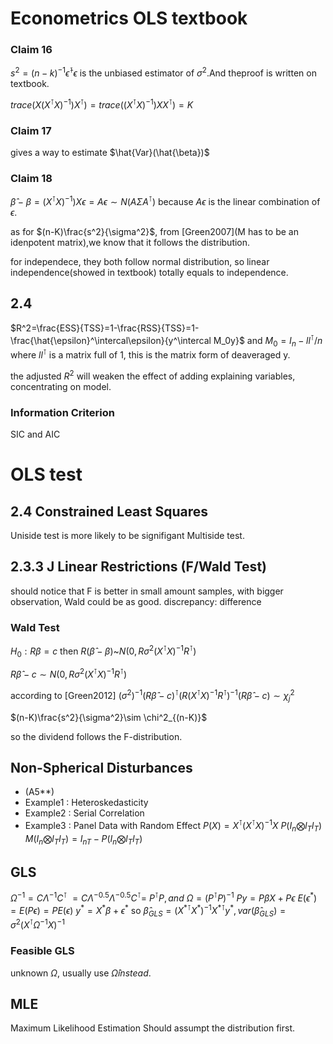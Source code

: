 # Econometrics  OLS textbook

### Claim 16
$s^2=(n-k)^{-1} \hat{\epsilon}^\intercal\epsilon$ is the unbiased estimator of $\sigma^2$.And theproof is written on textbook.

$trace(X(X^\intercal X)^{-1})X^\intercal)=trace((X^\intercal X)^{-1})XX^\intercal)=K$ <!--it's on footer lol-->

### Claim 17
gives a way to estimate $\hat{Var}(\hat{\beta})$

### Claim 18
$\hat{\beta}-\beta=(X^\intercal X)^{-1})X\epsilon=A\epsilon\sim N(A\Sigma A^\intercal)$ because $A\epsilon$ is the linear combination of $\epsilon$.

as for $(n-K)\frac{s^2}{\sigma^2}$, from [Green2007](M has to be an idenpotent matrix),we know that it follows the distribution.

for independece, they both follow normal distribution, so linear independence(showed in textbook) totally equals to independence.

## 2.4

$R^2=\frac{ESS}{TSS}=1-\frac{RSS}{TSS}=1-\frac{\hat{\epsilon}^\intercal\epsilon}{y^\intercal M_0y}$ and $M_0=I_n-ll^\intercal/n$ where $ll^\intercal$ is a matrix full of 1, this is the matrix form of deaveraged y.

the adjusted $R^2$ will weaken the effect of adding explaining variables, concentrating on model.

### Information Criterion

SIC and AIC

# OLS test
## 2.4 Constrained Least Squares

Uniside test is more likely to be signifigant Multiside test.

## 2.3.3 J Linear Restrictions (F/Wald Test)
should notice that F is better in small amount samples, with bigger observation, Wald could be as good.
discrepancy: difference

### Wald Test
$H_0:R\beta=c$ then $R(\hat{\beta}-\beta)$~$N(0,R\sigma^2(X^\intercal X)^{-1}R^\intercal)$

$R\hat{\beta}-c\sim N(0,R\sigma^2(X^\intercal X)^{-1}R^\intercal)$

according to [Green2012] $(\sigma^2)^{-1}(R\hat{\beta}-c)^\intercal (R(X^\intercal X)^{-1}R^\intercal)^{-1}(R\hat{\beta}-c)\sim{\chi}^2_{j}$

$(n-K)\frac{s^2}{\sigma^2}\sim \chi^2_{(n-K)}$

so the dividend follows the F-distribution.

## Non-Spherical Disturbances
- (A5**) 
- Example1 : Heteroskedasticity
- Example2 : Serial Correlation
- Example3 : Panel Data with Random Effect
   $P(X)=X^\intercal(X^\intercal X)^{-1}X$
   $P(I_n \bigotimes l_Tl_T)$
   $M(I_n \bigotimes l_Tl_T)=I_{nT}- P(I_n \bigotimes l_Tl_T)$
## GLS
$\Omega^{-1}=C\Lambda^{-1}C^\intercal$
$=C\Lambda^{-0.5}\Lambda^{-0.5}C^\intercal$=
$P^\intercal P, and\   \Omega =(P^\intercal P)^{-1}$
$Py=P\beta X+P\epsilon$
$E(\epsilon^*)=E(P\epsilon)=PE(\epsilon)$
$y^*=X^*\beta+\epsilon^*$
so $\hat{\beta}_{GLS}=({X^*}^\intercal X^*)^{-1}{X^*}^{\intercal}y^*,var(\hat{\beta}_{GLS})=\sigma^2(X^\intercal\Omega^{-1}X)^{-1}$
### Feasible GLS 
unknown $\Omega$, usually use $\hat{\Omega}  instead.$

## MLE
Maximum Likelihood Estimation
Should assumpt the distribution first.